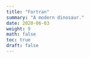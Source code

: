 ```yaml
---
title: "Fortran"
summary: "A modern dinosaur."
date: 2020-06-03
weight: 9
math: false
toc: true
draft: false
---
```

